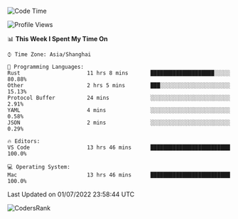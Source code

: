 <!--START_SECTION:waka-->
![Code Time](http://img.shields.io/badge/Code%20Time-1%2C454%20hrs%2031%20mins-blue)

![Profile Views](http://img.shields.io/badge/Profile%20Views-28-blue)

📊 **This Week I Spent My Time On** 

```text
⌚︎ Time Zone: Asia/Shanghai

💬 Programming Languages: 
Rust                     11 hrs 8 mins       ████████████████████░░░░░   80.88% 
Other                    2 hrs 5 mins        ███░░░░░░░░░░░░░░░░░░░░░░   15.13% 
Protocol Buffer          24 mins             ░░░░░░░░░░░░░░░░░░░░░░░░░   2.91% 
YAML                     4 mins              ░░░░░░░░░░░░░░░░░░░░░░░░░   0.58% 
JSON                     2 mins              ░░░░░░░░░░░░░░░░░░░░░░░░░   0.29%

🔥 Editors: 
VS Code                  13 hrs 46 mins      █████████████████████████   100.0%

💻 Operating System: 
Mac                      13 hrs 46 mins      █████████████████████████   100.0%

```


 Last Updated on 01/07/2022 23:58:44 UTC
<!--END_SECTION:waka-->

![CodersRank](https://cr-skills-chart-widget.azurewebsites.net/api/api?username=BugenZhao&padding=16&tooltip=true&branding=false&sort-by-score=true&skills=Rust%2C%20Swift%2C%20C%2C%20TypeScript%2C%20Java%2C%20Go%2C%20Dart%2C%20C%2B%2B%2C%20Python%2C%20Assembly%2C%20Shell%2C%20Kotlin)
